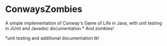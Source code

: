 # ConwaysZombies
A simple implementation of Conway's Game of Life in Java, with unit testing in JUnit and Javadoc documentation.* And zombies!

*unit testing and additional documentation tk!
